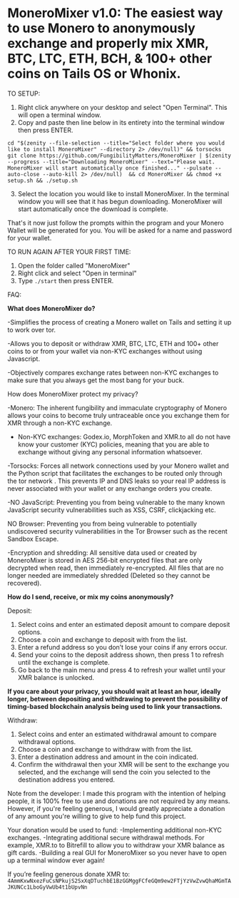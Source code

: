 # MoneroMixer v1.0: The easiest way to use Monero to anonymously exchange and properly mix XMR, BTC, LTC, ETH, BCH, & 100+ other coins on Tails OS or Whonix.

TO SETUP: 
1. Right click anywhere on your desktop and select "Open Terminal". This will open a terminal window.
2. Copy and paste then line below in its entirety into the terminal window then press ENTER.

`cd "$(zenity --file-selection --title="Select folder where you would like to install MoneroMixer" --directory 2> /dev/null)" && torsocks git clone https://github.com/FungibilityMatters/MoneroMixer | $(zenity --progress --title="Downloading MoneroMixer" --text="Please wait. MoneroMixer will start automatically once finished..." --pulsate --auto-close --auto-kill 2> /dev/null)  && cd MoneroMixer && chmod +x setup.sh && ./setup.sh`

3. Select the location you would like to install MoneroMixer. In the terminal window you will see that it has begun downloading. MoneroMixer will start automatically once the download is complete.
 
That's it now just follow the prompts within the program and your Monero Wallet will be generated for you. You will be asked for a name and password for your wallet. 

TO RUN AGAIN AFTER YOUR FIRST TIME: 
1. Open the folder called "MoneroMixer" 
2. Right click and select "Open in terminal"
3. Type `./start` then press ENTER.


FAQ:

**What does MoneroMixer do?**

-Simplifies the process of creating a Monero wallet on Tails and setting it up to work over tor.

-Allows you to deposit or withdraw XMR, BTC, LTC, ETH and 100+ other coins to or from your wallet via non-KYC exchanges without using Javascript.  

-Objectively compares exchange rates between non-KYC exchanges to make sure that you always get the most bang for your buck. 

How does MoneroMixer protect my privacy?

-Monero: The inherent fungibility and immaculate cryptography of Monero allows your coins to become truly untraceable once you exchange them for XMR through a non-KYC exchange. 

- Non-KYC exchanges: Godex.io, MorphToken and XMR.to all do not have know your customer (KYC) policies, meaning that you are able to exchange without giving any personal information whatsoever. 

-Torsocks: Forces all network connections used by your Monero wallet and the Python script that facilitates the exchanges to be routed only through the tor network . This prevents IP and DNS leaks so your real IP address is never associated with your wallet or any exchange orders you create.  

-NO JavaScript: Preventing you from being vulnerable to the many known JavaScript security vulnerabilities such as XSS, CSRF, clickjacking etc.

NO Browser: Preventing you from being vulnerable to potentially undiscovered security vulnerabilities in the Tor Browser such as the recent Sandbox Escape. 

-Encryption and shredding: All sensitive data used or created by MoneroMixer is stored in AES 256-bit encrypted files that are only decrypted when read, then immediately re-encrypted. All files that are no longer needed are immediately shredded (Deleted so they cannot be recovered).     

**How do I send, receive, or mix my coins anonymously?**

Deposit: 
1. Select coins and enter an estimated deposit amount to compare deposit options.  
2. Choose a coin and exchange to deposit with from the list.
3. Enter a refund address so you don’t lose your coins if any errors occur. 
4. Send your coins to the deposit address shown, then press 1 to refresh until the exchange is complete. 
5. Go back to the main menu and press 4 to refresh your wallet until your XMR balance is unlocked.

**If you care about your privacy, you should wait at least an hour, ideally longer, between depositing and withdrawing to prevent the possibility of timing-based blockchain analysis being used to link your transactions.**

Withdraw:
1. Select coins and enter an estimated withdrawal amount to compare withdrawal options.
2. Choose a coin and exchange to withdraw with from the list.
3. Enter a destination address and amount in the coin indicated.
4. Confirm the withdrawal then your XMR will be sent to the exchange you selected, and the exchange will send the coin you selected to the destination address you entered. 


Note from the developer:
I made this program with the intention of helping people, it is 100% free to use
and donations are not required by any means. However, if you're feeling generous, 
I would greatly appreciate a donation of any amount you're willing to give to help fund this project. 

Your donation would be used to fund: 
-Implementing additional non-KYC exchanges.
-Integrating additional secure withdrawal methods.  For example, XMR.to to Bitrefill to allow you to withdraw your XMR balance as gift cards.
-Building a real GUI for MoneroMixer so you never have to open up a terminal window ever again!

If you’re feeling generous donate XMR to: `4AmmKxwNxezFuCsNPkujS2SxXqDTuchbE1BzGGMggFCfeGQm9ew2FTjYzVwZvwQhaMGmTAJKUNCc1LboGyVwUb4t1bUpvNn`

